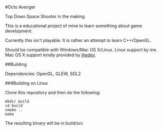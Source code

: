 #Octo Avenger

Top Down Space Shooter in the making

This is a educational project of mine to learn something about game development.

Currently this isn't playable. It is rather an attempt to learn C++/OpenGL.

Should be compatible with Windows/Mac OS X/Linux.
Linux support by me.
Mac OS X support kindly provided by [jhedev](https://github.com/jhedev).

##Building

Dependencies: OpenGL, GLEW, SDL2

###Building on Linux

Clone this repository and then do the following:
```
mkdir build
cd build
cmake ..
make
```

The resulting binary will be in build/src
